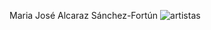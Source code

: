 Maria José Alcaraz Sánchez-Fortún 
![artistas](https://github.com/user-attachments/assets/bbd91cc7-9e0b-4f1c-a627-5ccd8879bb67)
